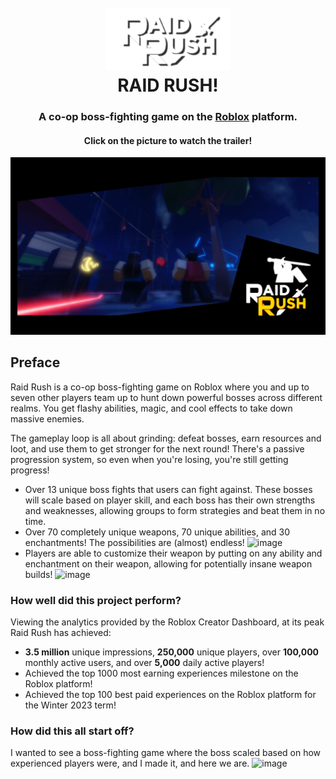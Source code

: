 <h1 align="center">
  <br>
  <a href="[https://www.roblox.com/games/14767918935/Raid-Rush]"><img src="RaidRushLogoBigWhite.png" alt="Raid Rush Game Icon" width="200"></a>
  <br>
  RAID RUSH!
  <br>
</h1>

<h3 align="center">A co-op boss-fighting game on the <a href="http://roblox.com" target="_blank">Roblox</a> platform.</h3>

<h4 align="center">Click on the picture to watch the trailer!</h4>

[![Watch the video](RaidRushThumbnail3.png)](https://www.youtube.com/watch?v=SEBe2ArlkgI)

## Preface
Raid Rush is a co-op boss-fighting game on Roblox where you and up to seven other players team up to hunt down powerful bosses across different realms. You get flashy abilities, magic, and cool effects to take down massive enemies.

The gameplay loop is all about grinding: defeat bosses, earn resources and loot, and use them to get stronger for the next round! There's a passive progression system, so even when you're losing, you're still getting progress!
- Over 13 unique boss fights that users can fight against. These bosses will scale based on player skill, and each boss has their own strengths and weaknesses, allowing groups to form strategies and beat them in no time.
- Over 70 completely unique weapons, 70 unique abilities, and 30 enchantments! The possibilities are (almost) endless! ![image](https://github.com/user-attachments/assets/c258e59e-53b2-4e5e-bc8a-fe30791a9757)
- Players are able to customize their weapon by putting on any ability and enchantment on their weapon, allowing for potentially insane weapon builds! ![image](https://github.com/user-attachments/assets/b23c7e11-6996-49f0-a591-5405517f7b1c)


### How well did this project perform?
Viewing the analytics provided by the Roblox Creator Dashboard, at its peak Raid Rush has achieved:
- **3.5 million** unique impressions, **250,000** unique players, over **100,000** monthly active users, and over **5,000** daily active players!
- Achieved the top 1000 most earning experiences milestone on the Roblox platform!
- Achieved the top 100 best paid experiences on the Roblox platform for the Winter 2023 term!

### How did this all start off?
I wanted to see a boss-fighting game where the boss scaled based on how experienced players were, and I made it, and here we are.
![image](https://github.com/user-attachments/assets/7c93c271-7233-4620-9166-2a25f7ea6ce0)
